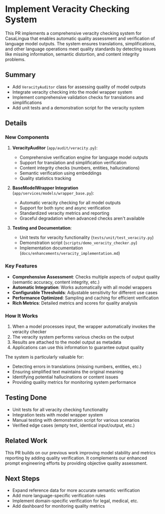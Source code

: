 # Implement Veracity Checking System

This PR implements a comprehensive veracity checking system for CasaLingua that enables automatic quality assessment and verification of language model outputs. The system ensures translations, simplifications, and other language operations meet quality standards by detecting issues like missing information, semantic distortion, and content integrity problems.

## Summary

- Add `VeracityAuditor` class for assessing quality of model outputs
- Integrate veracity checking into the model wrapper system
- Implement comprehensive validation checks for translations and simplifications
- Add unit tests and a demonstration script for the veracity system

## Details

### New Components

1. **VeracityAuditor** (`app/audit/veracity.py`):
   - Comprehensive verification engine for language model outputs
   - Support for translation and simplification verification
   - Content integrity checks (numbers, entities, hallucinations)
   - Semantic verification using embeddings
   - Quality statistics tracking

2. **BaseModelWrapper Integration** (`app/services/models/wrapper_base.py`):
   - Automatic veracity checking for all model outputs
   - Support for both sync and async verification
   - Standardized veracity metrics and reporting
   - Graceful degradation when advanced checks aren't available

3. **Testing and Documentation**:
   - Unit tests for veracity functionality (`tests/unit/test_veracity.py`)
   - Demonstration script (`scripts/demo_veracity_checker.py`)
   - Implementation documentation (`docs/enhancements/veracity_implementation.md`)

### Key Features

- **Comprehensive Assessment**: Checks multiple aspects of output quality (semantic accuracy, content integrity, etc.)
- **Automatic Integration**: Works automatically with all model wrappers
- **Configurable Thresholds**: Adjustable sensitivity for different use cases
- **Performance Optimized**: Sampling and caching for efficient verification
- **Rich Metrics**: Detailed metrics and scores for quality analysis

### How It Works

1. When a model processes input, the wrapper automatically invokes the veracity checker
2. The veracity system performs various checks on the output
3. Results are attached to the model output as metadata
4. Applications can use this information to guarantee output quality

The system is particularly valuable for:
- Detecting errors in translations (missing numbers, entities, etc.)
- Ensuring simplified text maintains the original meaning
- Identifying potential hallucinations or content issues
- Providing quality metrics for monitoring system performance

## Testing Done

- Unit tests for all veracity checking functionality
- Integration tests with model wrapper system
- Manual testing with demonstration script for various scenarios
- Verified edge cases (empty text, identical input/output, etc.)

## Related Work

This PR builds on our previous work improving model stability and metrics reporting by adding quality verification. It complements our enhanced prompt engineering efforts by providing objective quality assessment.

## Next Steps

- Expand reference data for more accurate semantic verification
- Add more language-specific verification rules
- Implement domain-specific verification for legal, medical, etc.
- Add dashboard for monitoring quality metrics